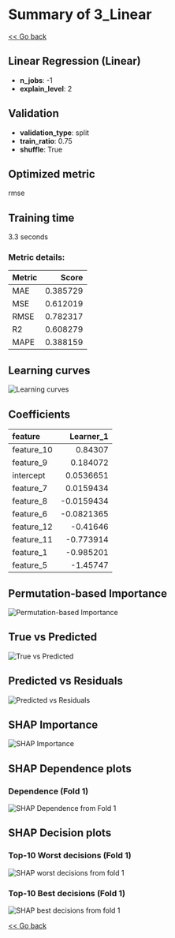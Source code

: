 # Summary of 3_Linear

[<< Go back](../README.md)


## Linear Regression (Linear)
- **n_jobs**: -1
- **explain_level**: 2

## Validation
 - **validation_type**: split
 - **train_ratio**: 0.75
 - **shuffle**: True

## Optimized metric
rmse

## Training time

3.3 seconds

### Metric details:
| Metric   |    Score |
|:---------|---------:|
| MAE      | 0.385729 |
| MSE      | 0.612019 |
| RMSE     | 0.782317 |
| R2       | 0.608279 |
| MAPE     | 0.388159 |



## Learning curves
![Learning curves](learning_curves.png)

## Coefficients
| feature    |   Learner_1 |
|:-----------|------------:|
| feature_10 |   0.84307   |
| feature_9  |   0.184072  |
| intercept  |   0.0536651 |
| feature_7  |   0.0159434 |
| feature_8  |  -0.0159434 |
| feature_6  |  -0.0821365 |
| feature_12 |  -0.41646   |
| feature_11 |  -0.773914  |
| feature_1  |  -0.985201  |
| feature_5  |  -1.45747   |


## Permutation-based Importance
![Permutation-based Importance](permutation_importance.png)
## True vs Predicted

![True vs Predicted](true_vs_predicted.png)


## Predicted vs Residuals

![Predicted vs Residuals](predicted_vs_residuals.png)



## SHAP Importance
![SHAP Importance](shap_importance.png)

## SHAP Dependence plots

### Dependence (Fold 1)
![SHAP Dependence from Fold 1](learner_fold_0_shap_dependence.png)

## SHAP Decision plots

### Top-10 Worst decisions (Fold 1)
![SHAP worst decisions from fold 1](learner_fold_0_shap_worst_decisions.png)
### Top-10 Best decisions (Fold 1)
![SHAP best decisions from fold 1](learner_fold_0_shap_best_decisions.png)

[<< Go back](../README.md)
